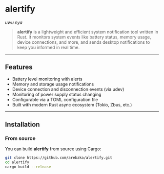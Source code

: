 # alertify
*uwu nya*

> **alertify** is a lightweight and efficient system notification tool written in Rust. It monitors system events like battery status, memory usage, device connections, and more, and sends desktop notifications to keep you informed in real time.

---

## Features

- Battery level monitoring with alerts
- Memory and storage usage notifications
- Device connection and disconnection events (via udev)
- Monitoring of power supply status changing
- Configurable via a TOML configuration file
- Built with modern Rust async ecosystem (Tokio, Zbus, etc.)

---

## Installation

### From source

You can build **alertify** from source using Cargo:

```bash
git clone https://github.com/arebaka/alertify.git
cd alertify
cargo build --release
